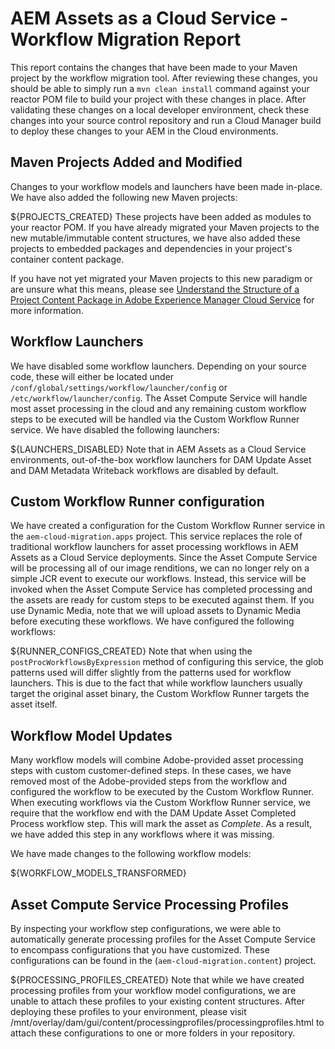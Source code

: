 # AEM Assets as a Cloud Service - Workflow Migration Report
This report contains the changes that have been made to your Maven project by the workflow migration tool.  After reviewing these changes, you should be able to simply run a `mvn clean install` command against your reactor POM file to build your project with these changes in place.  After validating these changes on a local developer environment, check these changes into your source control repository and run a Cloud Manager build to deploy these changes to your AEM in the Cloud environments.

## Maven Projects Added and Modified
Changes to your workflow models and launchers have been made in-place.  We have also added the following new Maven projects:

${PROJECTS_CREATED}
These projects have been added as modules to your reactor POM.  If you have already migrated your Maven projects to the new mutable/immutable content structures, we have also added these projects to embedded packages and dependencies in your project's container content package.

If you have not yet migrated your Maven projects to this new paradigm or are unsure what this means, please see [Understand the Structure of a Project Content Package in Adobe Experience Manager Cloud Service](https://docs.adobe.com/content/help/en/experience-manager-cloud-service/implementing/developing/aem-project-content-package-structure.html) for more information.

## Workflow Launchers
We have disabled some workflow launchers.  Depending on your source code, these will either be located under `/conf/global/settings/workflow/launcher/config` or `/etc/workflow/launcher/config`.  The Asset Compute Service will handle most asset processing in the cloud and any remaining custom workflow steps to be executed will be handled via the Custom Workflow Runner service.  We have disabled the following launchers:

${LAUNCHERS_DISABLED}
Note that in AEM Assets as a Cloud Service environments, out-of-the-box workflow launchers for DAM Update Asset and DAM Metadata Writeback workflows are disabled by default.

## Custom Workflow Runner configuration
We have created a configuration for the Custom Workflow Runner service in the `aem-cloud-migration.apps` project.  This service replaces the role of traditional workflow launchers for asset processing workflows in AEM Assets as a Cloud Service deployments.  Since the Asset Compute Service will be processing all of our image renditions, we can no longer rely on a simple JCR event to execute our workflows.  Instead, this service will be invoked when the Asset Compute Service has completed processing and the assets are ready for custom steps to be executed against them.  If you use Dynamic Media, note that we will upload assets to Dynamic Media before executing these workflows.  We have configured the following workflows:

${RUNNER_CONFIGS_CREATED}
Note that when using the `postProcWorkflowsByExpression` method of configuring this service, the glob patterns used will differ slightly from the patterns used for workflow launchers.  This is due to the fact that while workflow launchers usually target the original asset binary, the Custom Workflow Runner targets the asset itself.

## Workflow Model Updates
Many workflow models will combine Adobe-provided asset processing steps with custom customer-defined steps.  In these cases, we have removed most of the Adobe-provided steps from the workflow and configured the workflow to be executed by the Custom Workflow Runner.  When executing workflows via the Custom Workflow Runner service, we require that the workflow end with the DAM Update Asset Completed Process workflow step.  This will mark the asset as _Complete_.  As a result, we have added this step in any workflows where it was missing. 

We have made changes to the following workflow models:

${WORKFLOW_MODELS_TRANSFORMED}
## Asset Compute Service Processing Profiles
By inspecting your workflow step configurations, we were able to automatically generate processing profiles for the Asset Compute Service to encompass configurations that you have customized.  These configurations can be found in the (`aem-cloud-migration.content`) project.

${PROCESSING_PROFILES_CREATED}
Note that while we have created processing profiles from your workflow model configurations, we are unable to attach these profiles to your existing content structures.  After deploying these profiles to your environment, please visit /mnt/overlay/dam/gui/content/processingprofiles/processingprofiles.html to attach these configurations to one or more folders in your repository.
